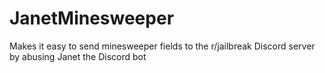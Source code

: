 # JanetMinesweeper
 Makes it easy to send minesweeper fields to the r/jailbreak Discord server by abusing Janet the Discord bot
